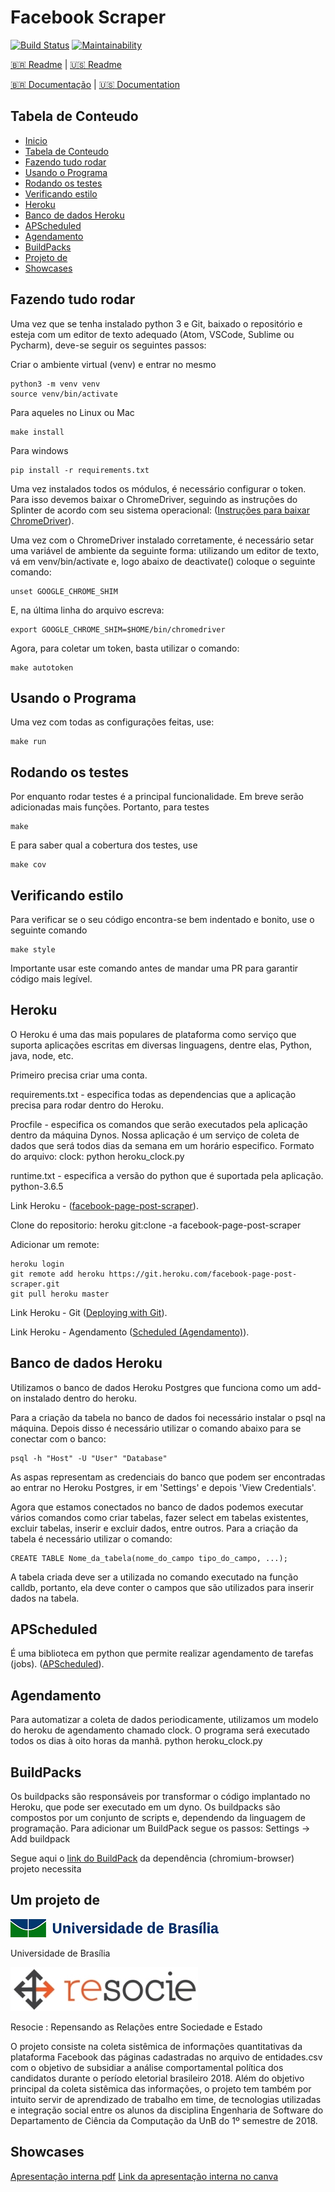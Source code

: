 # Facebook Scraper

[![Build Status](https://travis-ci.org/unb-cic-esw/facebook-page-post-scraper.svg?branch=master)](https://travis-ci.org/unb-cic-esw/facebook-page-post-scraper)
[![Maintainability](https://api.codeclimate.com/v1/badges/6d78fb4221b49847ca9c/maintainability)](https://codeclimate.com/github/unb-cic-esw/facebook-page-post-scraper/maintainability)

[:brazil: Readme](./README.md) | [:us: Readme](./.github/Readme/Language/English/README.md)

[:brazil: Documentação](./.github/Docs/Portuguese/Doc.md) |
[:us: Documentation](./.github/Docs/English/Doc.md)

## Tabela de Conteudo

* [Inicio](#facebook-scraper)
* [Tabela de Conteudo](#tabela-de-conteudo)
* [Fazendo tudo rodar](#fazendo-tudo-rodar)
* [Usando o Programa](#usando-o-programa)
* [Rodando os testes](#rodando-os-testes)
* [Verificando estilo](#verificando-estilo)
* [Heroku](#heroku)
* [Banco de dados Heroku](#banco-de-dados-heroku)
* [APScheduled](#apscheduled)
* [Agendamento](#agendamento)
* [BuildPacks](#buildpacks)
* [Projeto de](#um-projeto-de)
* [Showcases](#showcases)

## Fazendo tudo rodar

Uma vez que se tenha instalado python 3 e Git, baixado o repositório e
esteja com um editor de texto adequado (Atom, VSCode, Sublime ou Pycharm), deve-se
seguir os seguintes passos:

Criar o ambiente virtual (venv) e entrar no mesmo

```
python3 -m venv venv
source venv/bin/activate
```

Para aqueles no Linux ou Mac

```
make install
```

Para windows

```
pip install -r requirements.txt
```

Uma vez instalados todos os módulos, é necessário configurar o token.
Para isso devemos baixar o ChromeDriver, seguindo as instruções do Splinter de acordo
com seu sistema operacional: ([Instruções para baixar ChromeDriver](https://splinter.readthedocs.io/en/latest/drivers/chrome.html)).

Uma vez com o ChromeDriver instalado corretamente, é necessário setar uma variável de ambiente da 
seguinte forma: utilizando um editor de texto, vá em venv/bin/activate e, logo abaixo de deactivate()
coloque o seguinte comando:

``` 
unset GOOGLE_CHROME_SHIM
```

E, na última linha do arquivo escreva:  
 
```
export GOOGLE_CHROME_SHIM=$HOME/bin/chromedriver
```

Agora, para coletar um token, basta utilizar o comando:
```
make autotoken
```

## Usando o Programa

Uma vez com todas as configurações feitas, use:

```
make run
```

## Rodando os testes

Por enquanto rodar testes é a principal funcionalidade. Em breve serão adicionadas
mais funções. Portanto, para testes

```
make
```

E para saber qual a cobertura dos testes, use

```
make cov
```

## Verificando estilo

Para verificar se o seu código encontra-se bem indentado e bonito, use
o seguinte comando

```
make style
```

Importante usar este comando antes de mandar uma PR para garantir código mais legível.

## Heroku

O Heroku é uma das mais populares de plataforma como serviço que suporta
aplicações escritas em diversas linguagens, dentre elas, Python, java, node, etc.

Primeiro precisa criar uma conta.

requirements.txt - especifica todas as dependencias que a aplicação
precisa para rodar dentro do Heroku.

Procfile - especifica os comandos que serão executados pela aplicação
dentro da máquina Dynos. Nossa aplicação é um serviço de coleta de
dados que será todos dias da semana em um horário especifico.
Formato do arquivo:
clock: python heroku_clock.py

runtime.txt - especifica a versão do python que é suportada pela aplicação.
python-3.6.5

Link Heroku - ([facebook-page-post-scraper](https://dashboard.heroku.com/apps/facebook-page-post-scraper)).

Clone do repositorio:
heroku git:clone -a facebook-page-post-scraper

Adicionar um remote:

```
heroku login
git remote add heroku https://git.heroku.com/facebook-page-post-scraper.git
git pull heroku master
```

Link Heroku - Git ([Deploying with Git](https://devcenter.heroku.com/articles/git)).

Link Heroku - Agendamento ([Scheduled (Agendamento)](https://devcenter.heroku.com/articles/scheduled-jobs-custom-clock-processes)).

## Banco de dados Heroku

Utilizamos o banco de dados Heroku Postgres que funciona como um add-on instalado
 dentro do heroku.

Para a criação da tabela no banco de dados foi necessário instalar o psql na máquina.
Depois disso é necessário utilizar o comando abaixo para se conectar com o banco:

```
psql -h "Host" -U "User" "Database"
```

As aspas representam as credenciais do banco que podem ser encontradas ao entrar
 no Heroku Postgres, ir em 'Settings' e depois 'View Credentials'.

Agora que estamos conectados no banco de dados podemos executar vários comandos
 como criar tabelas, fazer select em tabelas existentes, excluir tabelas, inserir
 e excluir dados, entre outros.
Para a criação da tabela é necessário utilizar o comando:

```
CREATE TABLE Nome_da_tabela(nome_do_campo tipo_do_campo, ...);
```

A tabela criada deve ser a utilizada no comando executado na função calldb, portanto,
ela deve conter o campos que são utilizados para inserir dados na tabela.

## APScheduled

É uma biblioteca em python que permite realizar agendamento de tarefas (jobs). ([APScheduled](http://apscheduler.readthedocs.io/en/latest/modules/triggers/cron.html)).

## Agendamento

Para automatizar a coleta de dados periodicamente, utilizamos
um modelo do heroku de agendamento chamado clock.
O programa será executado todos os dias à oito horas da manhã.
python heroku_clock.py

## BuildPacks

Os buildpacks são responsáveis por transformar o código implantado
no Heroku, que pode ser executado em um dyno.
Os buildpacks são compostos por um conjunto de scripts e,
dependendo da linguagem de programação.
Para adicionar um BuildPack segue os passos:
Settings -> Add buildpack

Segue aqui o [link do BuildPack](https://github.com/jontewks/puppeteer-heroku-buildpack)
da dependência (chromium-browser) projeto necessita

## Um projeto de

[![alt text][unb]](https://www.unb.br/)

[unb]:./.github/Images/logo_unb.png

Universidade de Brasília

[![alt text][resocie]](https://www.resocie.org/)

[resocie]:./.github/Images/resocie.jpg

Resocie : Repensando as Relações entre Sociedade e Estado

O projeto consiste na coleta sistêmica de informações quantitativas da
plataforma Facebook das páginas cadastradas no arquivo de entidades.csv
com o objetivo de subsidiar a análise comportamental política dos candidatos
durante o período eletorial brasileiro 2018.
Além do objetivo principal da coleta sistêmica das informações, o projeto
tem também por intuito servir de aprendizado de trabalho em time, de
tecnologias utilizadas e integração social entre os alunos da disciplina
Engenharia de Software do Departamento de Ciência da Computação da UnB
do 1º semestre de 2018.

## Showcases

[Apresentação interna pdf](./Resocie.pdf)
[Link da apresentação interna no canva](https://www.canva.com/design/DAC7AQM8vco/85lnoZTb57_TbLWPpDPeEQ/view?utm_content=DAC7AQM8vco&utm_campaign=designshare&utm_medium=link&utm_source=sharebutton)
